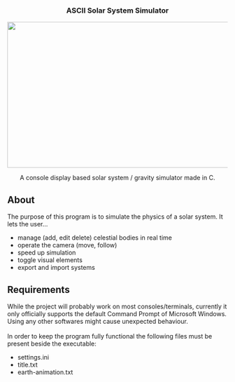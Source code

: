 <h3 align="center">ASCII Solar System Simulator</h1>


<p align="center">
  <img width="600" height="333" src="https://www.onekilobit.eu/ascii-sss/main_menu.gif">
</p>

<p align="center">A console display based solar system / gravity simulator made in C.</p>



## About

The purpose of this program is to simulate the physics of a solar system.
It lets the user...
- manage (add, edit delete) celestial bodies in real time
- operate the camera (move, follow)
- speed up simulation
- toggle visual elements
- export and import systems

## Requirements

While the project will probably work on most consoles/terminals, currently it only officially supports the default Command Prompt of Microsoft Windows. Using any other softwares might cause unexpected behaviour. <br><br>
In order to keep the program fully functional the following files must be present beside the executable:
- settings.ini
- title.txt
- earth-animation.txt
